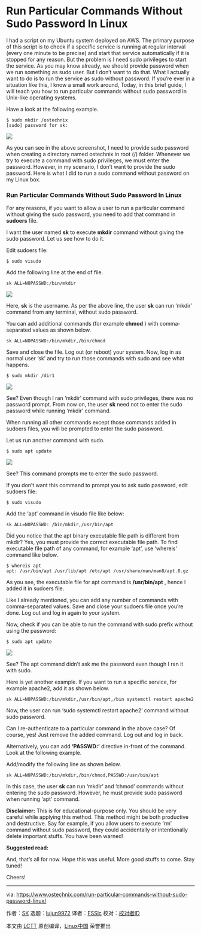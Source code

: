 [#]: collector: (lujun9972)
[#]: translator: (FSSlc)
[#]: reviewer: ( )
[#]: publisher: ( )
[#]: url: ( )
[#]: subject: (Run Particular Commands Without Sudo Password In Linux)
[#]: via: (https://www.ostechnix.com/run-particular-commands-without-sudo-password-linux/)
[#]: author: (SK https://www.ostechnix.com/author/sk/)

Run Particular Commands Without Sudo Password In Linux
======

I had a script on my Ubuntu system deployed on AWS. The primary purpose of this script is to check if a specific service is running at regular interval (every one minute to be precise) and start that service automatically if it is stopped for any reason. But the problem is I need sudo privileges to start the service. As you may know already, we should provide password when we run something as sudo user. But I don’t want to do that. What I actually want to do is to run the service as sudo without password. If you’re ever in a situation like this, I know a small work around, Today, in this brief guide, I will teach you how to run particular commands without sudo password in Unix-like operating systems.

Have a look at the following example.

```
$ sudo mkdir /ostechnix
[sudo] password for sk:
```

![][2]

As you can see in the above screenshot, I need to provide sudo password when creating a directory named ostechnix in root (/) folder. Whenever we try to execute a command with sudo privileges, we must enter the password. However, in my scenario, I don’t want to provide the sudo password. Here is what I did to run a sudo command without password on my Linux box.

### Run Particular Commands Without Sudo Password In Linux

For any reasons, if you want to allow a user to run a particular command without giving the sudo password, you need to add that command in **sudoers** file.

I want the user named **sk** to execute **mkdir** command without giving the sudo password. Let us see how to do it.

Edit sudoers file:

```
$ sudo visudo
```

Add the following line at the end of file.

```
sk ALL=NOPASSWD:/bin/mkdir
```

![][3]

Here, **sk** is the username. As per the above line, the user **sk** can run ‘mkdir’ command from any terminal, without sudo password.

You can add additional commands (for example **chmod** ) with comma-separated values as shown below.

```
sk ALL=NOPASSWD:/bin/mkdir,/bin/chmod
```

Save and close the file. Log out (or reboot) your system. Now, log in as normal user ‘sk’ and try to run those commands with sudo and see what happens.

```
$ sudo mkdir /dir1
```

![][4]

See? Even though I ran ‘mkdir’ command with sudo privileges, there was no password prompt. From now on, the user **sk** need not to enter the sudo password while running ‘mkdir’ command.

When running all other commands except those commands added in sudoers files, you will be prompted to enter the sudo password.

Let us run another command with sudo.

```
$ sudo apt update
```

![][5]

See? This command prompts me to enter the sudo password.

If you don’t want this command to prompt you to ask sudo password, edit sudoers file:

```
$ sudo visudo
```

Add the ‘apt’ command in visudo file like below:

```
sk ALL=NOPASSWD: /bin/mkdir,/usr/bin/apt
```

Did you notice that the apt binary executable file path is different from mkdir? Yes, you must provide the correct executable file path. To find executable file path of any command, for example ‘apt’, use ‘whereis’ command like below.

```
$ whereis apt
apt: /usr/bin/apt /usr/lib/apt /etc/apt /usr/share/man/man8/apt.8.gz
```

As you see, the executable file for apt command is **/usr/bin/apt** , hence I added it in sudoers file.

Like I already mentioned, you can add any number of commands with comma-separated values. Save and close your sudoers file once you’re done. Log out and log in again to your system.

Now, check if you can be able to run the command with sudo prefix without using the password:

```
$ sudo apt update
```

![][6]

See? The apt command didn’t ask me the password even though I ran it with sudo.

Here is yet another example. If you want to run a specific service, for example apache2, add it as shown below.

```
sk ALL=NOPASSWD:/bin/mkdir,/usr/bin/apt,/bin systemctl restart apache2
```

Now, the user can run ‘sudo systemctl restart apache2’ command without sudo password.

Can I re-authenticate to a particular command in the above case? Of course, yes! Just remove the added command. Log out and log in back.

Alternatively, you can add **‘PASSWD:’** directive in-front of the command. Look at the following example.

Add/modify the following line as shown below.

```
sk ALL=NOPASSWD:/bin/mkdir,/bin/chmod,PASSWD:/usr/bin/apt
```

In this case, the user **sk** can run ‘mkdir’ and ‘chmod’ commands without entering the sudo password. However, he must provide sudo password when running ‘apt’ command.

**Disclaimer:** This is for educational-purpose only. You should be very careful while applying this method. This method might be both productive and destructive. Say for example, if you allow users to execute ‘rm’ command without sudo password, they could accidentally or intentionally delete important stuffs. You have been warned!

**Suggested read:**

And, that’s all for now. Hope this was useful. More good stuffs to come. Stay tuned!

Cheers!



--------------------------------------------------------------------------------

via: https://www.ostechnix.com/run-particular-commands-without-sudo-password-linux/

作者：[SK][a]
选题：[lujun9972][b]
译者：[FSSlc](https://github.com/FSSlc)
校对：[校对者ID](https://github.com/校对者ID)

本文由 [LCTT](https://github.com/LCTT/TranslateProject) 原创编译，[Linux中国](https://linux.cn/) 荣誉推出

[a]: https://www.ostechnix.com/author/sk/
[b]: https://github.com/lujun9972
[1]: data:image/gif;base64,R0lGODlhAQABAIAAAAAAAP///yH5BAEAAAAALAAAAAABAAEAAAIBRAA7
[2]: http://www.ostechnix.com/wp-content/uploads/2017/05/sudo-password-1.png
[3]: http://www.ostechnix.com/wp-content/uploads/2017/05/sudo-password-7.png
[4]: http://www.ostechnix.com/wp-content/uploads/2017/05/sudo-password-6.png
[5]: http://www.ostechnix.com/wp-content/uploads/2017/05/sudo-password-4.png
[6]: http://www.ostechnix.com/wp-content/uploads/2017/05/sudo-password-5.png
